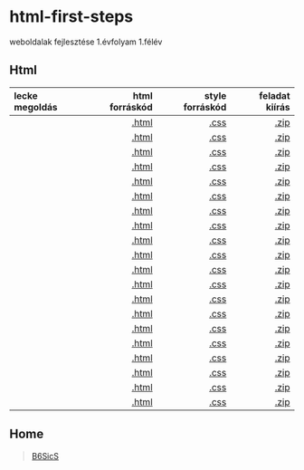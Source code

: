 # html-first-steps
weboldalak fejlesztése 1.évfolyam 1.félév

## Html

| lecke megoldás | html forráskód | style forráskód | feladat kiírás |
| :------------- | -------------: | --------------: | -------------: |
| []() | [.html]() | [.css]() | [.zip]() |
| []() | [.html]() | [.css]() | [.zip]() |
| []() | [.html]() | [.css]() | [.zip]() |
| []() | [.html]() | [.css]() | [.zip]() |
| []() | [.html]() | [.css]() | [.zip]() |
| []() | [.html]() | [.css]() | [.zip]() |
| []() | [.html]() | [.css]() | [.zip]() |
| []() | [.html]() | [.css]() | [.zip]() |
| []() | [.html]() | [.css]() | [.zip]() |
| []() | [.html]() | [.css]() | [.zip]() |
| []() | [.html]() | [.css]() | [.zip]() |
| []() | [.html]() | [.css]() | [.zip]() |
| []() | [.html]() | [.css]() | [.zip]() |
| []() | [.html]() | [.css]() | [.zip]() |
| []() | [.html]() | [.css]() | [.zip]() |
| []() | [.html]() | [.css]() | [.zip]() |
| []() | [.html]() | [.css]() | [.zip]() |
| []() | [.html]() | [.css]() | [.zip]() |
| []() | [.html]() | [.css]() | [.zip]() |
| []() | [.html]() | [.css]() | [.zip]() |

## Home

> [B6SicS](https://b6sics.github.io/)
> 

